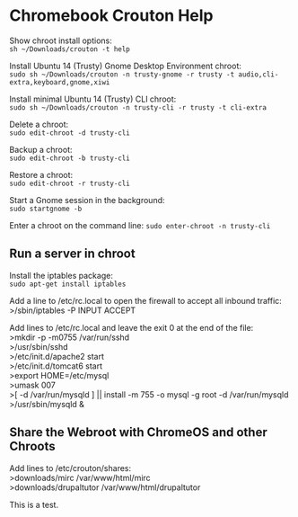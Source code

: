 Chromebook Crouton Help
=======================
Show chroot install options:	
`sh ~/Downloads/crouton -t help`

Install Ubuntu 14 (Trusty) Gnome Desktop Environment chroot:	
`sudo sh ~/Downloads/crouton -n trusty-gnome -r trusty -t audio,cli-extra,keyboard,gnome,xiwi` 

Install minimal Ubuntu 14 (Trusty) CLI chroot:	
`sudo sh ~/Downloads/crouton -n trusty-cli -r trusty -t cli-extra`

Delete a chroot: 	
`sudo edit-chroot -d trusty-cli`

Backup a chroot:	
`sudo edit-chroot -b trusty-cli` 

Restore a chroot:	
`sudo edit-chroot -r trusty-cli`

Start a Gnome session in the background:	
`sudo startgnome -b`

Enter a chroot on the command line:	
`sudo enter-chroot -n trusty-cli`

Run a server in chroot
---
Install the iptables package:  
`sudo apt-get install iptables`

Add a line to /etc/rc.local to open the firewall to accept all inbound traffic:  
	>/sbin/iptables -P INPUT ACCEPT

Add lines to /etc/rc.local and leave the exit 0 at the end of the file:  
	>mkdir -p -m0755 /var/run/sshd  
	>/usr/sbin/sshd  
	>/etc/init.d/apache2 start  
	>/etc/init.d/tomcat6 start  
	>export HOME=/etc/mysql  
	>umask 007  
	>[ -d /var/run/mysqld ] || install -m 755 -o mysql -g root -d /var/run/mysqld  
	>/usr/sbin/mysqld &  

Share the Webroot with ChromeOS and other Chroots  
---  
Add lines to /etc/crouton/shares:  
	>downloads/mirc /var/www/html/mirc  
	>downloads/drupaltutor /var/www/html/drupaltutor  

This is a test.


  

